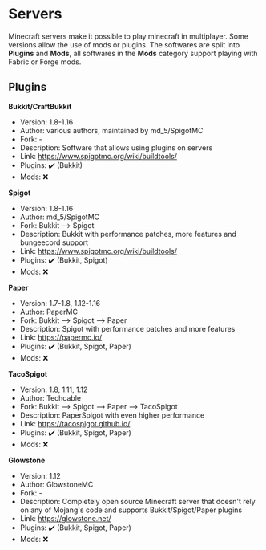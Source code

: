 # Servers
Minecraft servers make it possible to play minecraft in multiplayer. Some versions allow the use of mods or plugins.
The softwares are split into **Plugins** and **Mods**, all softwares in the **Mods** category support playing with Fabric or Forge mods.

## Plugins
**Bukkit/CraftBukkit**
  - Version: 1.8-1.16
  - Author: various authors, maintained by md_5/SpigotMC
  - Fork: -
  - Description: Software that allows using plugins on servers
  - Link: https://www.spigotmc.org/wiki/buildtools/
  - Plugins: ✔️ (Bukkit)
  - Mods: ❌
  
**Spigot**
  - Version: 1.8-1.16
  - Author: md_5/SpigotMC
  - Fork: Bukkit --> Spigot
  - Description: Bukkit with performance patches, more features and bungeecord support
  - Link: https://www.spigotmc.org/wiki/buildtools/
  - Plugins: ✔️ (Bukkit, Spigot)
  - Mods: ❌
  
**Paper**
  - Version: 1.7-1.8, 1.12-1.16
  - Author: PaperMC
  - Fork: Bukkit --> Spigot --> Paper
  - Description: Spigot with performance patches and more features
  - Link: https://papermc.io/  
  - Plugins: ✔️ (Bukkit, Spigot, Paper)
  - Mods: ❌

**TacoSpigot**
  - Version: 1.8, 1.11, 1.12
  - Author: Techcable
  - Fork: Bukkit --> Spigot --> Paper --> TacoSpigot
  - Description: PaperSpigot with even higher performance
  - Link: https://tacospigot.github.io/
  - Plugins: ✔️ (Bukkit, Spigot, Paper)
  - Mods: ❌

**Glowstone**
  - Version: 1.12
  - Author: GlowstoneMC
  - Fork: -
  - Description: Completely open source Minecraft server that doesn't rely on any of Mojang's code and supports Bukkit/Spigot/Paper plugins
  - Link: https://glowstone.net/
  - Plugins: ✔️ (Bukkit, Spigot, Paper)
  - Mods: ❌
